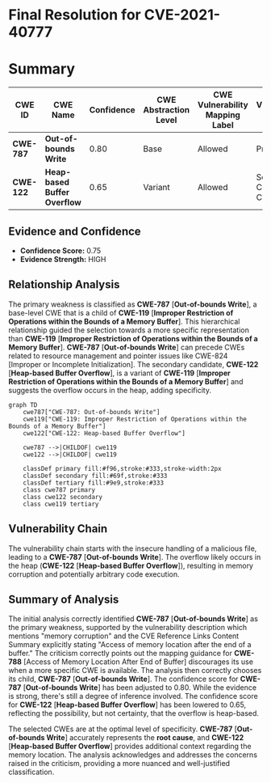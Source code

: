 # Final Resolution for CVE-2021-40777

# Summary
| CWE ID | CWE Name | Confidence | CWE Abstraction Level | CWE Vulnerability Mapping Label | CWE-Vulnerability Mapping Notes |
|---|---|---|---|---|---|
| **CWE-787** | **Out-of-bounds Write** | 0.80 | Base | Allowed | Primary CWE |
| **CWE-122** | **Heap-based Buffer Overflow** | 0.65 | Variant | Allowed | Secondary Candidate CWE |

## Evidence and Confidence

*   **Confidence Score:** 0.75
*   **Evidence Strength:** HIGH

## Relationship Analysis
The primary weakness is classified as **CWE-787** [**Out-of-bounds Write**], a base-level CWE that is a child of **CWE-119** [**Improper Restriction of Operations within the Bounds of a Memory Buffer**]. This hierarchical relationship guided the selection towards a more specific representation than **CWE-119** [**Improper Restriction of Operations within the Bounds of a Memory Buffer**]. **CWE-787** [**Out-of-bounds Write**] can precede CWEs related to resource management and pointer issues like CWE-824 [Improper or Incomplete Initialization]. The secondary candidate, **CWE-122** [**Heap-based Buffer Overflow**], is a variant of **CWE-119** [**Improper Restriction of Operations within the Bounds of a Memory Buffer**] and suggests the overflow occurs in the heap, adding specificity.

```mermaid
graph TD
    cwe787["CWE-787: Out-of-bounds Write"]
    cwe119["CWE-119: Improper Restriction of Operations within the Bounds of a Memory Buffer"]
    cwe122["CWE-122: Heap-based Buffer Overflow"]
    
    cwe787 -->|CHILDOF| cwe119
    cwe122 -->|CHILDOF| cwe119
    
    classDef primary fill:#f96,stroke:#333,stroke-width:2px
    classDef secondary fill:#69f,stroke:#333
    classDef tertiary fill:#9e9,stroke:#333
    class cwe787 primary
    class cwe122 secondary
    class cwe119 tertiary
```

## Vulnerability Chain
The vulnerability chain starts with the insecure handling of a malicious file, leading to a **CWE-787** [**Out-of-bounds Write**]. The overflow likely occurs in the heap (**CWE-122** [**Heap-based Buffer Overflow**]), resulting in memory corruption and potentially arbitrary code execution.

## Summary of Analysis
The initial analysis correctly identified **CWE-787** [**Out-of-bounds Write**] as the primary weakness, supported by the vulnerability description which mentions "memory corruption" and the CVE Reference Links Content Summary explicitly stating "Access of memory location after the end of a buffer." The criticism correctly points out the mapping guidance for **CWE-788** [Access of Memory Location After End of Buffer] discourages its use when a more specific CWE is available. The analysis then correctly chooses its child, **CWE-787** [**Out-of-bounds Write**]. The confidence score for **CWE-787** [**Out-of-bounds Write**] has been adjusted to 0.80. While the evidence is strong, there's still a degree of inference involved. The confidence score for **CWE-122** [**Heap-based Buffer Overflow**] has been lowered to 0.65, reflecting the possibility, but not certainty, that the overflow is heap-based.

The selected CWEs are at the optimal level of specificity. **CWE-787** [**Out-of-bounds Write**] accurately represents the **root cause**, and **CWE-122** [**Heap-based Buffer Overflow**] provides additional context regarding the memory location. The analysis acknowledges and addresses the concerns raised in the criticism, providing a more nuanced and well-justified classification.